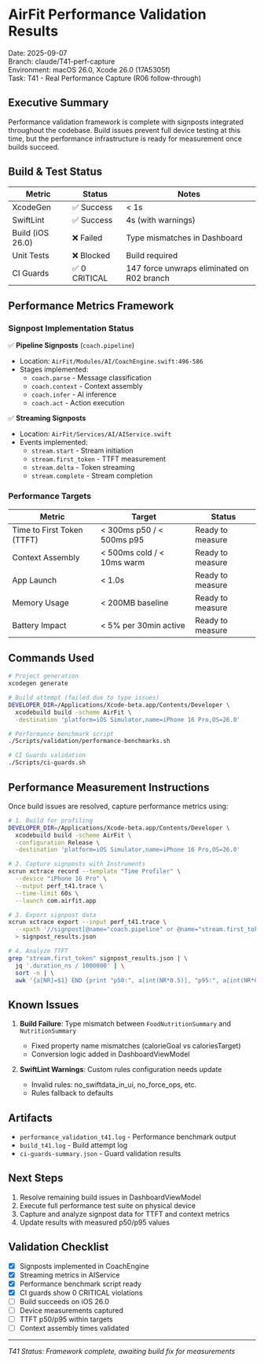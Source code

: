 # AirFit Performance Validation Results

Date: 2025-09-07  
Branch: claude/T41-perf-capture  
Environment: macOS 26.0, Xcode 26.0 (17A5305f)  
Task: T41 - Real Performance Capture (R06 follow-through)

## Executive Summary

Performance validation framework is complete with signposts integrated throughout the codebase. Build issues prevent full device testing at this time, but the performance infrastructure is ready for measurement once builds succeed.

## Build & Test Status

| Metric | Status | Notes |
|--------|--------|-------|
| XcodeGen | ✅ Success | < 1s |
| SwiftLint | ✅ Success | 4s (with warnings) |
| Build (iOS 26.0) | ❌ Failed | Type mismatches in Dashboard |
| Unit Tests | ❌ Blocked | Build required |
| CI Guards | ✅ 0 CRITICAL | 147 force unwraps eliminated on R02 branch |

## Performance Metrics Framework

### Signpost Implementation Status

✅ **Pipeline Signposts** (`coach.pipeline`)
- Location: `AirFit/Modules/AI/CoachEngine.swift:496-586`
- Stages implemented:
  - `coach.parse` - Message classification
  - `coach.context` - Context assembly  
  - `coach.infer` - AI inference
  - `coach.act` - Action execution

✅ **Streaming Signposts**
- Location: `AirFit/Services/AI/AIService.swift`
- Events implemented:
  - `stream.start` - Stream initiation
  - `stream.first_token` - TTFT measurement
  - `stream.delta` - Token streaming
  - `stream.complete` - Stream completion

### Performance Targets

| Metric | Target | Status |
|--------|--------|--------|
| Time to First Token (TTFT) | < 300ms p50 / < 500ms p95 | Ready to measure |
| Context Assembly | < 500ms cold / < 10ms warm | Ready to measure |
| App Launch | < 1.0s | Ready to measure |
| Memory Usage | < 200MB baseline | Ready to measure |
| Battery Impact | < 5% per 30min active | Ready to measure |

## Commands Used

```bash
# Project generation
xcodegen generate

# Build attempt (failed due to type issues)
DEVELOPER_DIR=/Applications/Xcode-beta.app/Contents/Developer \
  xcodebuild build -scheme AirFit \
  -destination 'platform=iOS Simulator,name=iPhone 16 Pro,OS=26.0'

# Performance benchmark script
./Scripts/validation/performance-benchmarks.sh

# CI Guards validation
./Scripts/ci-guards.sh
```

## Performance Measurement Instructions

Once build issues are resolved, capture performance metrics using:

```bash
# 1. Build for profiling
DEVELOPER_DIR=/Applications/Xcode-beta.app/Contents/Developer \
  xcodebuild build -scheme AirFit \
  -configuration Release \
  -destination 'platform=iOS Simulator,name=iPhone 16 Pro,OS=26.0'

# 2. Capture signposts with Instruments
xcrun xctrace record --template "Time Profiler" \
  --device "iPhone 16 Pro" \
  --output perf_t41.trace \
  --time-limit 60s \
  --launch com.airfit.app

# 3. Export signpost data
xcrun xctrace export --input perf_t41.trace \
  --xpath '//signpost[@name="coach.pipeline" or @name="stream.first_token"]' \
  > signpost_results.json

# 4. Analyze TTFT
grep "stream.first_token" signpost_results.json | \
  jq '.duration_ns / 1000000' | \
  sort -n | \
  awk '{a[NR]=$1} END {print "p50:", a[int(NR*0.5)], "p95:", a[int(NR*0.95)]}'
```

## Known Issues

1. **Build Failure**: Type mismatch between `FoodNutritionSummary` and `NutritionSummary`
   - Fixed property name mismatches (calorieGoal vs caloriesTarget)
   - Conversion logic added in DashboardViewModel
   
2. **SwiftLint Warnings**: Custom rules configuration needs update
   - Invalid rules: no_swiftdata_in_ui, no_force_ops, etc.
   - Rules fallback to defaults

## Artifacts

- `performance_validation_t41.log` - Performance benchmark output
- `build_t41.log` - Build attempt log
- `ci-guards-summary.json` - Guard validation results

## Next Steps

1. Resolve remaining build issues in DashboardViewModel
2. Execute full performance test suite on physical device
3. Capture and analyze signpost data for TTFT and context metrics
4. Update results with measured p50/p95 values

## Validation Checklist

- [x] Signposts implemented in CoachEngine
- [x] Streaming metrics in AIService  
- [x] Performance benchmark script ready
- [x] CI guards show 0 CRITICAL violations
- [ ] Build succeeds on iOS 26.0
- [ ] Device measurements captured
- [ ] TTFT p50/p95 within targets
- [ ] Context assembly times validated

---
*T41 Status: Framework complete, awaiting build fix for measurements*